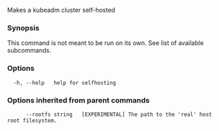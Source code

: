
Makes a kubeadm cluster self-hosted

### Synopsis

This command is not meant to be run on its own. See list of available subcommands.

### Options

```
  -h, --help   help for selfhosting
```

### Options inherited from parent commands

```
      --rootfs string   [EXPERIMENTAL] The path to the 'real' host root filesystem.
```

